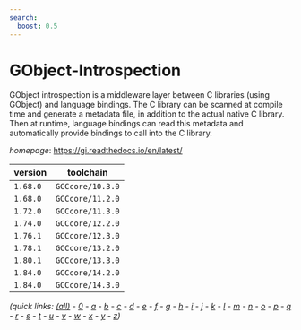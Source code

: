 ```yaml
---
search:
  boost: 0.5
---
```

# GObject-Introspection

GObject introspection is a middleware layer between C libraries  (using GObject) and language bindings. The C library can be scanned at  compile time and generate a metadata file, in addition to the actual  native C library. Then at runtime, language bindings can read this  metadata and automatically provide bindings to call into the C library.

*homepage*: <https://gi.readthedocs.io/en/latest/>

version | toolchain
--------|----------
``1.68.0`` | ``GCCcore/10.3.0``
``1.68.0`` | ``GCCcore/11.2.0``
``1.72.0`` | ``GCCcore/11.3.0``
``1.74.0`` | ``GCCcore/12.2.0``
``1.76.1`` | ``GCCcore/12.3.0``
``1.78.1`` | ``GCCcore/13.2.0``
``1.80.1`` | ``GCCcore/13.3.0``
``1.84.0`` | ``GCCcore/14.2.0``
``1.84.0`` | ``GCCcore/14.3.0``


*(quick links: [(all)](../index.md) - [0](../0/index.md) - [a](../a/index.md) - [b](../b/index.md) - [c](../c/index.md) - [d](../d/index.md) - [e](../e/index.md) - [f](../f/index.md) - [g](../g/index.md) - [h](../h/index.md) - [i](../i/index.md) - [j](../j/index.md) - [k](../k/index.md) - [l](../l/index.md) - [m](../m/index.md) - [n](../n/index.md) - [o](../o/index.md) - [p](../p/index.md) - [q](../q/index.md) - [r](../r/index.md) - [s](../s/index.md) - [t](../t/index.md) - [u](../u/index.md) - [v](../v/index.md) - [w](../w/index.md) - [x](../x/index.md) - [y](../y/index.md) - [z](../z/index.md))*

